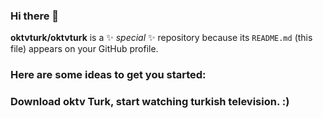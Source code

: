 ### Hi there 👋


**oktvturk/oktvturk** is a ✨ _special_ ✨ repository because its `README.md` (this file) appears on your GitHub profile.

### Here are some ideas to get you started:

### Download oktv Turk, start watching turkish television. :)


